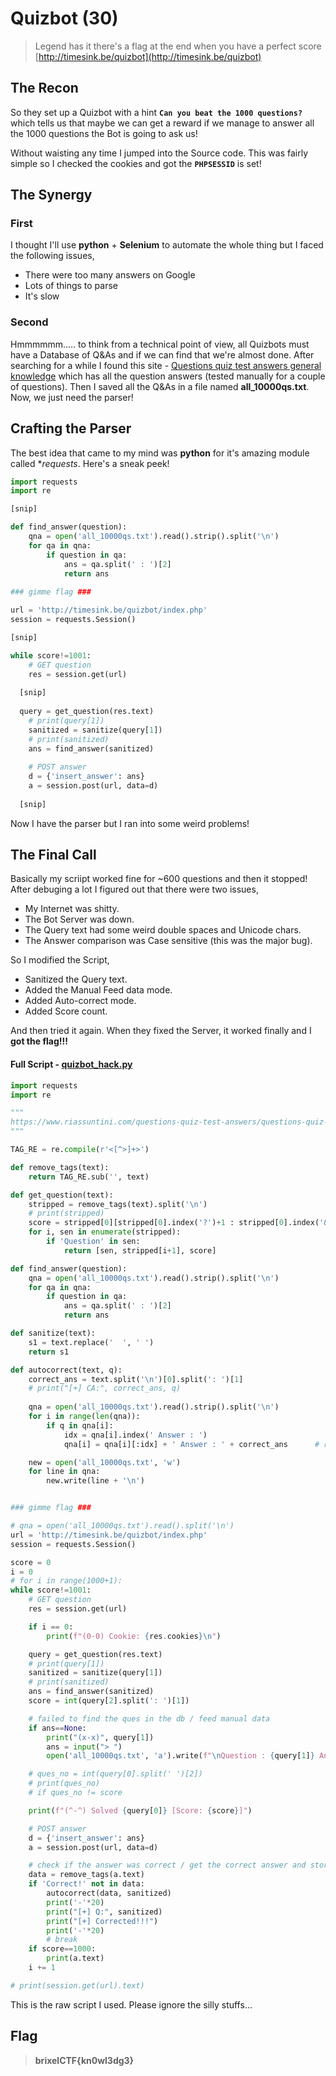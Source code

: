 # Quizbot (30)
> Legend has it there's a flag at the end when you have a perfect score <br>
> [http://timesink.be/quizbot](http://timesink.be/quizbot)

## The Recon
So they set up a Quizbot with a hint **`Can you beat the 1000 questions?`** which tells us that maybe we can get a reward if we manage to answer all the 1000
questions the Bot is going to ask us!

Without waisting any time I jumped into the Source code. This was fairly simple so I checked the cookies and got the **`PHPSESSID`** is set!

## The Synergy
### First
I thought I'll use **python** + **Selenium** to automate the whole thing but I faced the following issues,
* There were too many answers on Google
* Lots of things to parse
* It's slow

### Second
Hmmmmmm..... to think from a technical point of view, all Quizbots must have a Database of Q&As and if we can find that we're almost done.
After searching for a while I found this site - [Questions quiz test answers general knowledge](https://www.riassuntini.com/questions-quiz-test-answers/questions-quiz-test-answers-general-knowledge.html)
which has all the question answers (tested manually for a couple of questions). Then I saved all the Q&As in a file named **all_10000qs.txt**.
Now, we just need the parser!

## Crafting the Parser
The best idea that came to my mind was **python** for it's amazing module called **requests*. Here's a sneak peek!
```py
import requests
import re

[snip]

def find_answer(question):
	qna = open('all_10000qs.txt').read().strip().split('\n')
	for qa in qna:
		if question in qa:
			ans = qa.split(' : ')[2]
			return ans
      
### gimme flag ###

url = 'http://timesink.be/quizbot/index.php'
session = requests.Session()

[snip]

while score!=1001:
	# GET question
	res = session.get(url)
  
  [snip]
  
  query = get_question(res.text)
	# print(query[1])
	sanitized = sanitize(query[1])
	# print(sanitized)
	ans = find_answer(sanitized)
  
	# POST answer
	d = {'insert_answer': ans}
	a = session.post(url, data=d)
  
  [snip]
```
Now I have the parser but I ran into some weird problems!

## The Final Call
Basically my scriipt worked fine for ~600 questions and then it stopped! After debuging a lot I figured out that there were two issues,
* My Internet was shitty.
* The Bot Server was down.
* The Query text had some weird double spaces and Unicode chars.
* The Answer comparison was Case sensitive (this was the major bug).

So I modified the Script,
* Sanitized the Query text.
* Added the Manual Feed data mode.
* Added Auto-correct mode.
* Added Score count.

And then tried it again. When they fixed the Server, it worked finally and I **got the flag!!!**

#### Full Script - [quizbot_hack.py](quizbot_hack.py)
```py
import requests
import re

"""
https://www.riassuntini.com/questions-quiz-test-answers/questions-quiz-test-answers-general-knowledge.html
"""

TAG_RE = re.compile(r'<[^>]+>')

def remove_tags(text):
    return TAG_RE.sub('', text)

def get_question(text):
	stripped = remove_tags(text).split('\n')
	# print(stripped)
	score = stripped[0][stripped[0].index('?')+1 : stripped[0].index('&nbsp;')]
	for i, sen in enumerate(stripped):
		if 'Question' in sen:
			return [sen, stripped[i+1], score]

def find_answer(question):
	qna = open('all_10000qs.txt').read().strip().split('\n')
	for qa in qna:
		if question in qa:
			ans = qa.split(' : ')[2]
			return ans

def sanitize(text):
	s1 = text.replace('  ', ' ')
	return s1

def autocorrect(text, q):
	correct_ans = text.split('\n')[0].split(': ')[1]	
	# print("[+] CA:", correct_ans, q)
	
	qna = open('all_10000qs.txt').read().strip().split('\n')
	for i in range(len(qna)):
		if q in qna[i]:
			idx = qna[i].index(' Answer : ')
			qna[i] = qna[i][:idx] + ' Answer : ' + correct_ans		# replace the answer with the correct one

	new = open('all_10000qs.txt', 'w')
	for line in qna:
		new.write(line + '\n')


### gimme flag ###

# qna = open('all_10000qs.txt').read().split('\n')
url = 'http://timesink.be/quizbot/index.php'
session = requests.Session()

score = 0
i = 0
# for i in range(1000+1):
while score!=1001:
	# GET question
	res = session.get(url)

	if i == 0:
		print(f"(0-0) Cookie: {res.cookies}\n")

	query = get_question(res.text)
	# print(query[1])
	sanitized = sanitize(query[1])
	# print(sanitized)
	ans = find_answer(sanitized)
	score = int(query[2].split(': ')[1])

	# failed to find the ques in the db / feed manual data
	if ans==None:
		print("(x-x)", query[1])
		ans = input("> ")
		open('all_10000qs.txt', 'a').write(f"\nQuestion : {query[1]} Answer : {ans}")

	# ques_no = int(query[0].split(' ')[2])
	# print(ques_no)
	# if ques_no != score 

	print(f"(^-^) Solved {query[0]} [Score: {score}]")

	# POST answer
	d = {'insert_answer': ans}
	a = session.post(url, data=d)

	# check if the answer was correct / get the correct answer and store in db
	data = remove_tags(a.text)
	if 'Correct!' not in data:		
		autocorrect(data, sanitized)
		print('-'*20)
		print("[+] Q:", sanitized)
		print("[+] Corrected!!!")
		print('-'*20)
		# break
	if score==1000:
		print(a.text)
	i += 1

# print(session.get(url).text)
```
This is the raw script I used. Please ignore the silly stuffs...

## Flag
> **brixelCTF{kn0wl3dg3}**
